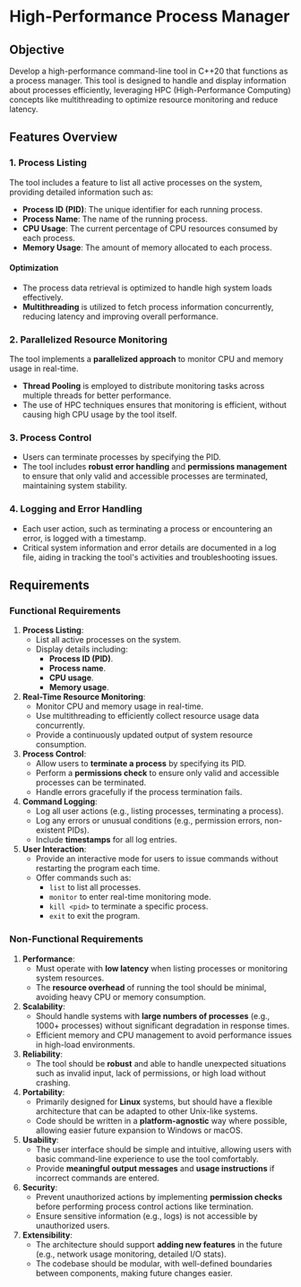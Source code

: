 # High-Performance Process Manager

## Objective
Develop a high-performance command-line tool in C++20 that functions as a process manager. This tool is designed to handle and display information about processes efficiently, leveraging HPC (High-Performance Computing) concepts like multithreading to optimize resource monitoring and reduce latency.

## Features Overview

### 1. Process Listing
The tool includes a feature to list all active processes on the system, providing detailed information such as:
- **Process ID (PID)**: The unique identifier for each running process.
- **Process Name**: The name of the running process.
- **CPU Usage**: The current percentage of CPU resources consumed by each process.
- **Memory Usage**: The amount of memory allocated to each process.

#### Optimization
- The process data retrieval is optimized to handle high system loads effectively.
- **Multithreading** is utilized to fetch process information concurrently, reducing latency and improving overall performance.

### 2. Parallelized Resource Monitoring
The tool implements a **parallelized approach** to monitor CPU and memory usage in real-time.

- **Thread Pooling** is employed to distribute monitoring tasks across multiple threads for better performance.
- The use of HPC techniques ensures that monitoring is efficient, without causing high CPU usage by the tool itself.

### 3. Process Control
- Users can terminate processes by specifying the PID.
- The tool includes **robust error handling** and **permissions management** to ensure that only valid and accessible processes are terminated, maintaining system stability.

### 4. Logging and Error Handling
- Each user action, such as terminating a process or encountering an error, is logged with a timestamp.
- Critical system information and error details are documented in a log file, aiding in tracking the tool's activities and troubleshooting issues.

## Requirements

### Functional Requirements
1. **Process Listing**:
   - List all active processes on the system.
   - Display details including:
     - **Process ID (PID)**.
     - **Process name**.
     - **CPU usage**.
     - **Memory usage**.
2. **Real-Time Resource Monitoring**:
   - Monitor CPU and memory usage in real-time.
   - Use multithreading to efficiently collect resource usage data concurrently.
   - Provide a continuously updated output of system resource consumption.
3. **Process Control**:
   - Allow users to **terminate a process** by specifying its PID.
   - Perform a **permissions check** to ensure only valid and accessible processes can be terminated.
   - Handle errors gracefully if the process termination fails.
4. **Command Logging**:
   - Log all user actions (e.g., listing processes, terminating a process).
   - Log any errors or unusual conditions (e.g., permission errors, non-existent PIDs).
   - Include **timestamps** for all log entries.
5. **User Interaction**:
   - Provide an interactive mode for users to issue commands without restarting the program each time.
   - Offer commands such as:
     - `list` to list all processes.
     - `monitor` to enter real-time monitoring mode.
     - `kill <pid>` to terminate a specific process.
     - `exit` to exit the program.

### Non-Functional Requirements
1. **Performance**:
   - Must operate with **low latency** when listing processes or monitoring system resources.
   - The **resource overhead** of running the tool should be minimal, avoiding heavy CPU or memory consumption.
2. **Scalability**:
   - Should handle systems with **large numbers of processes** (e.g., 1000+ processes) without significant degradation in response times.
   - Efficient memory and CPU management to avoid performance issues in high-load environments.
3. **Reliability**:
   - The tool should be **robust** and able to handle unexpected situations such as invalid input, lack of permissions, or high load without crashing.
4. **Portability**:
   - Primarily designed for **Linux** systems, but should have a flexible architecture that can be adapted to other Unix-like systems.
   - Code should be written in a **platform-agnostic** way where possible, allowing easier future expansion to Windows or macOS.
5. **Usability**:
   - The user interface should be simple and intuitive, allowing users with basic command-line experience to use the tool comfortably.
   - Provide **meaningful output messages** and **usage instructions** if incorrect commands are entered.
6. **Security**:
   - Prevent unauthorized actions by implementing **permission checks** before performing process control actions like termination.
   - Ensure sensitive information (e.g., logs) is not accessible by unauthorized users.
7. **Extensibility**:
   - The architecture should support **adding new features** in the future (e.g., network usage monitoring, detailed I/O stats).
   - The codebase should be modular, with well-defined boundaries between components, making future changes easier.


